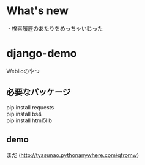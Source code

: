# What's new
・検索履歴のあたりをめっちゃいじった

# django-demo
Weblioのやつ

## 必要なパッケージ
pip install requests  
pip install bs4  
pip install html5lib  

## demo
まだ
(http://tyasunao.pythonanywhere.com/qfromw)
